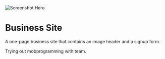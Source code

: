 <img src="./assets/screenshot.png" alt="Screenshot Hero">

# Business Site

A one-page business site that contains an image header and a signup form.

Trying out mobprogramming with team.
